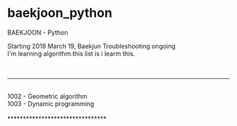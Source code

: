 # baekjoon_python
BAEKJOON - Python

Starting 2018 March 19, Baekjun Troubleshooting ongoing<br>
I'm learning algorithm.this list is i learm this.<br>
<br>
<br>
********************************
<br>
1002 - Geometric algorithm<br>
1003 - Dynamic programming<br>
<br>
********************************

